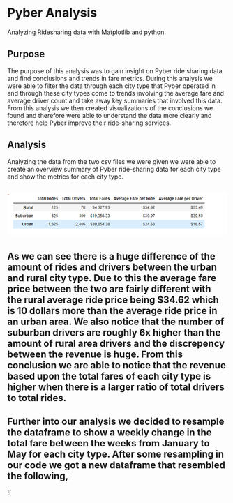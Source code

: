# Pyber Analysis 
Analyzing Ridesharing data with Matplotlib and python.
## Purpose 
The purpose of this analysis was to gain insight on Pyber ride sharing data and find conclusions and trends in fare metrics. During this analysis we were able to filter the data through each city type that Pyber operated in and through these city types come to trends involving the average fare and average driver count and take away key summaries that involved this data. From this analysis we then created visualizations of the conclusions we found and therefore were able to understand the data more clearly and therefore help Pyber improve their ride-sharing services. 
## Analysis 
Analyzing the data from the two csv files we were given we were able to create an overview summary of Pyber ride-sharing data for each city type and show the metrics for each city type. 
###
  ![Summary](https://github.com/mckjack/PyBer_Analysis/blob/main/pyber_summary_df.png)
---
As we can see there is a huge difference of the amount of rides and drivers between the urban and rural city type. Due to this the average fare price between the two are fairly different with the rural average ride price being $34.62 which is 10 dollars more than the average ride price in an urban area. We also notice that the number of suburban drivers are roughly 6x higher than the amount of rural area drivers and the discrepency between the revenue is huge. From this conclusion we are able to notice that the revenue based upon the total fares of each city type is higher when there is a larger ratio of total drivers to total rides. 
---
Further into our analysis we decided to resample the dataframe to show a weekly change in the total fare between the weeks from January to May for each city type. After some resampling in our code we got a new dataframe that resembled the following, 
---
![
